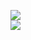 [![](https://img.shields.io/badge/Made%20With-Github%20Spray-lightgrey.svg?style=for-the-badge&logo=github)](https://github.com/Annihil/github-spray#29803)  
[![](https://i.imgur.com/2DrTn0Z.gif)](https://github.com/Annihil/github-spray)
